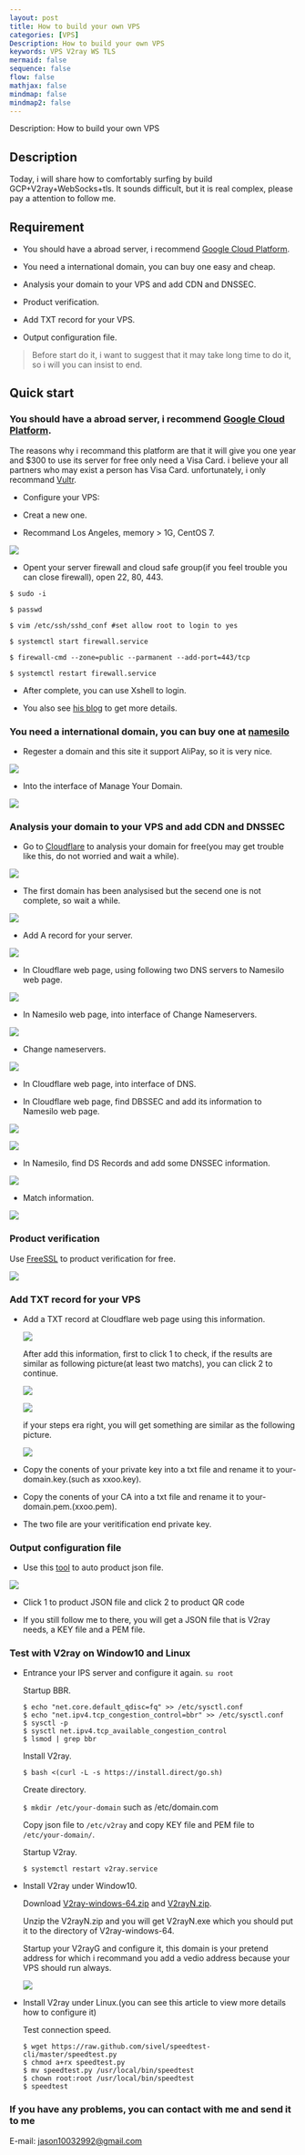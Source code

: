 ```yaml
---
layout: post
title: How to build your own VPS
categories: [VPS]
Description: How to build your own VPS
keywords: VPS V2ray WS TLS
mermaid: false
sequence: false
flow: false
mathjax: false
mindmap: false
mindmap2: false
---
```


Description: How to build your own VPS

## Description

Today, i will share how to comfortably surfing by build GCP+V2ray+WebSocks+tls. It sounds difficult, but it is real complex, please pay a attention to follow me.

## Requirement

- You should have a abroad server, i recommend [Google Cloud Platform](https://cloud.google.com/).

- You need a international domain, you can buy one easy and cheap.

- Analysis your domain to your VPS and add CDN and DNSSEC.

- Product verification.

- Add TXT record for your VPS.

- Output configuration file.

> Before start do it, i want to suggest that it may take long time to do it, so i will you can insist to end.

## Quick start

###  You should have a abroad server, i recommend [Google Cloud Platform](https://cloud.google.com/).

The reasons why i recommand this platform are that it will give you one year and $300 to use its server for free only need a Visa Card. i believe your all partners who may exist a person has Visa Card. unfortunately, i only recommand [Vultr](http://bwg.yiqimaila.com/vt/).

- Configure your VPS:

- Creat a new one.

- Recommand Los Angeles, memory > 1G, CentOS 7.

![](/images/build-vps/1.PNG) 

- Opent your server firewall and cloud safe group(if you feel trouble you can close firewall), open 22, 80, 443.

```shell
$ sudo -i 

$ passwd

$ vim /etc/ssh/sshd_conf #set allow root to login to yes  

$ systemctl start firewall.service

$ firewall-cmd --zone=public --parmanent --add-port=443/tcp

$ systemctl restart firewall.service
```

- After complete, you can use Xshell to login.

- You also see [his blog](https://blog.csdn.net/sxt_zls/article/details/89449843) to get more details.


### You need a international domain, you can buy one at [namesilo](https://www.namesilo.com/account_home.php)

- Regester a domain and this site it support AliPay, so it is very nice.

![](/images/build-vps/2.PNG) 

- Into the interface of Manage Your Domain.

![](/images/build-vps/3.PNG) 

### Analysis your domain to your VPS and add CDN and DNSSEC

- Go to [Cloudflare](https://dash.cloudflare.com/430bb5774e5536405074533cfde78dad/add-site) to analysis your domain for free(you may get trouble like this, do not worried and wait a while).

![](/images/build-vps/4.PNG)

- The first domain has been analysised but the secend one is not complete, so wait a while.

![](/images/build-vps/6.PNG) 

- Add A record for your server.

![](/images/build-vps/5.PNG)

- In Cloudflare web page, using following two DNS servers to Namesilo web page.

![](/images/build-vps/7.PNG)

- In Namesilo web page, into interface of Change Nameservers.

![](/images/build-vps/8.PNG)

- Change nameservers.

![](/images/build-vps/10.PNG)

- In Cloudflare web page, into interface of DNS.

- In Cloudflare web page, find DBSSEC and add its information to Namesilo web page.

![](/images/build-vps/11.PNG)

![](/images/build-vps/12.PNG)

- In Namesilo, find DS Records and add some DNSSEC information.

![](/images/build-vps/9.PNG)

- Match information.

![](/images/build-vps/13.PNG)

### Product verification

Use [FreeSSL](https://freessl.cn/) to product verification for free.

![](/images/build-vps/14.PNG)

### Add TXT record for your VPS

+ Add a TXT record at Cloudflare web page using this information.

    ![](/images/build-vps/15.PNG)

    After add this information, first to click 1 to check, if the results are similar as following picture(at least two matchs), you can click 2 to continue.

    ![](/images/build-vps/17.PNG)
    
    ![](/images/build-vps/16.PNG)

    if your steps era right, you will get something are similar as the following picture.

    ![](/images/build-vps/18.PNG)

- Copy the conents of your private key into a txt file and rename it to your-domain.key.(such as xxoo.key).

- Copy the conents of your CA into a txt file and rename it to your-domain.pem.(xxoo.pem).

- The two file are your veritification end private key.

### Output configuration file

- Use this [tool](https://v2.ziyls.com/) to auto product json file.

![](/images/build-vps/19.PNG)

- Click 1 to product JSON file and click 2 to product QR code

- If you still follow me to there, you will get a JSON file that is V2ray needs, a KEY file and a PEM file.

### Test with V2ray on Window10 and Linux

+ Entrance your IPS server and configure it again. `su root`

    Startup BBR.

    ```shell
    $ echo "net.core.default_qdisc=fq" >> /etc/sysctl.conf
    $ echo "net.ipv4.tcp_congestion_control=bbr" >> /etc/sysctl.conf
    $ sysctl -p
    $ sysctl net.ipv4.tcp_available_congestion_control
    $ lsmod | grep bbr
    ```

    Install V2ray.

    `$ bash <(curl -L -s https://install.direct/go.sh)` 

    Create directory.

    `$ mkdir /etc/your-domain` such as /etc/domain.com

    Copy json file to `/etc/v2ray` and copy KEY file and PEM file to `/etc/your-domain/`.

    Startup V2ray.

    `$ systemctl restart v2ray.service` 

+ Install V2ray under Window10.

    Download [V2ray-windows-64.zip](https://github.com/v2ray/v2ray-core/releases) and [V2rayN.zip](https://github.com/2dust/v2rayN/releases).

    Unzip the V2rayN.zip and you will get V2rayN.exe which you should put it to the directory of V2ray-windows-64.

    Startup your V2rayG and configure it, this domain is your pretend address for which i recommand you add a vedio address because your VPS should run always.

    ![](/images/build-vps/20.PNG)

+ Install V2ray under Linux.(you can see this article to view more details how to configure it)

    Test connection speed.

    ```shell
    $ wget https://raw.github.com/sivel/speedtest-cli/master/speedtest.py
    $ chmod a+rx speedtest.py
    $ mv speedtest.py /usr/local/bin/speedtest
    $ chown root:root /usr/local/bin/speedtest
    $ speedtest
    ```

### If you have any problems, you can contact with me and send it to me

E-mail: jason10032992@gmail.com

